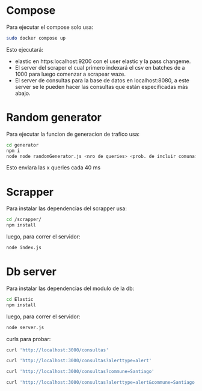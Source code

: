 # Compose
Para ejecutar el compose solo usa:
``` bash
sudo docker compose up
```

Esto ejecutará: 
- elastic en https:localhost:9200 con el user elastic y la pass changeme.
- El server del scraper el cual primero indexará el csv en batches de a 1000 para luego comenzar a scrapear waze.
- El server de consultas para la base de datos en localhost:8080, a este server se le pueden hacer las consultas que están especificadas más abajo.

# Random generator
Para ejecutar la funcion de generacion de trafico usa:
``` bash
cd generator
npm i
node node randomGenerator.js <nro de queries> <prob. de incluir comuna> <prob. de incluir alerta>
```

Esto enviara las x queries cada 40 ms

# Scrapper
Para instalar las dependencias del scrapper usa:

``` bash
cd /scrapper/
npm install
```
luego, para correr el servidor:
``` bash
node index.js
```

# Db server 
Para instalar las dependencias del modulo de la db:

``` bash
cd Elastic
npm install
```

luego, para correr el servidor:
``` bash
node server.js
```

curls para probar:
``` bash
curl 'http://localhost:3000/consultas'
```

``` bash
curl 'http://localhost:3000/consultas?alerttype=alert'
```

``` bash
curl 'http://localhost:3000/consultas?commune=Santiago'
```

``` bash
curl 'http://localhost:3000/consultas?alerttype=alert&commune=Santiago'
```
